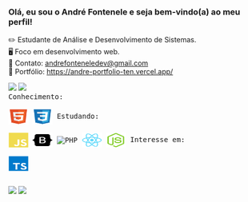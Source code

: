 ### Olá, eu sou o André Fontenele e seja bem-vindo(a) ao meu perfil!

✏️ Estudante de Análise e Desenvolvimento de Sistemas.
<br>
🖥️ Foco em desenvolvimento web.
<br>
📧 Contato: andrefonteneledev@gmail.com
<br>
📧 Portfólio: https://andre-portfolio-ten.vercel.app/

<div>
  <img height="160em" src="https://github-readme-stats.vercel.app/api?username=andredfontenele&show_icons=false&theme=dark&_all_commits=true&count_private=true"/>
  <img height="160em" src="https://github-readme-stats.vercel.app/api/top-langs/?username=andredfontenele&layout=compact&langs_count=16&theme=dark"/>
</div>
  <div style="display: inline_block;">
  <kbd align="center">
  <kbd>Conhecimento:</kbd>
    <br />
    <br />
  <img align="center" title="HTML" alt="HTML" height="30" width="40" src="https://raw.githubusercontent.com/devicons/devicon/master/icons/html5/html5-original.svg">
  <img align="center" title="CSS" alt="CSS" height="30" width="40" src="https://raw.githubusercontent.com/devicons/devicon/master/icons/css3/css3-original.svg">
  </kbd>
  <kbd align="center">
  <kbd>Estudando:</kbd>
    <br />
    <br /> 
  <img align="center" title="Js" alt="Javascript" height="30" width="40" src="https://raw.githubusercontent.com/devicons/devicon/master/icons/javascript/javascript-plain.svg">
  <img align="center" title="Bootstrap" alt="Boostrap" height="30" width="40" src="https://raw.githubusercontent.com/devicons/devicon/master/icons/bootstrap/bootstrap-plain.svg">
  <img align="center" title="PHP" alt="PHP" height="30" width="40" src="https://raw.githubusercontent.com/jmnote/z-icons/master/svg/php.svg">
  <img align="center" title="React" alt="React" height="30" width="40" src="https://raw.githubusercontent.com/devicons/devicon/master/icons/react/react-original.svg">
  <img align="center" title="NodeJS" alt="NodeJS" height="30" width="40" src="https://raw.githubusercontent.com/devicons/devicon/master/icons/nodejs/nodejs-plain.svg">
  </kbd>
  <kbd align="center">
  <kbd>Interesse em:</kbd> 
     <br />
     <br />
  <img align="center" title="TypeScript" alt="TypeScript" height="30" width="40" src="https://raw.githubusercontent.com/devicons/devicon/master/icons/typescript/typescript-plain.svg">
 </kbd>
 </div>
  
 ##
 <div>
  <a href = "mailto:andrefonteneledev@gmail.com"><img src="https://img.shields.io/badge/Gmail-D14836?style=for-the-badge&logo=gmail&logoColor=white" target="_blank"></a>
  <a href="https://www.linkedin.com/in/andreluizfontenele/" target="_blank"><img src="https://img.shields.io/badge/-LinkedIn-%230077B5?style=for-the-badge&logo=linkedin&logoColor=white" target="_blank"></a>
